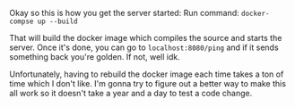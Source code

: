 Okay so this is how you get the server started:
Run command: `docker-compse up --build`

That will build the docker image which compiles the source and starts the server. Once it's done, you can go to `localhost:8080/ping` and if it sends something back you're golden. If not, well idk.

Unfortunately, having to rebuild the docker image each time takes a ton of time which I don't like. I'm gonna try to figure out a better way to make this all work so it doesn't take a year and a day to test a code change.
